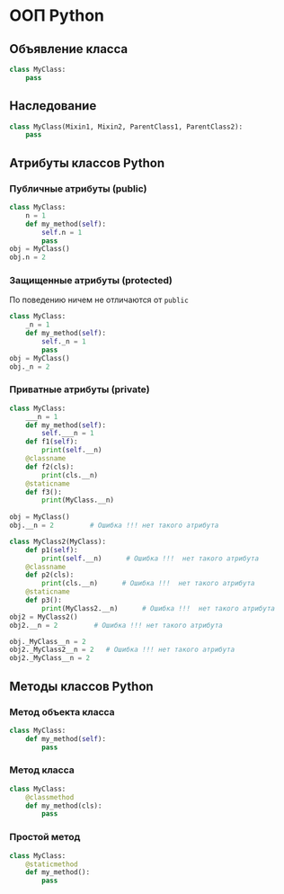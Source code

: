 
# ООП Python

## Объявление класса
```python
class MyClass:
	pass
```

## Наследование
```python
class MyClass(Mixin1, Mixin2, ParentClass1, ParentClass2):
	pass
```

## Атрибуты классов Python

### Публичные атрибуты (public)
```python
class MyClass:
	n = 1
	def my_method(self):
		self.n = 1
		pass
obj = MyClass()
obj.n = 2
```

### Защищенные атрибуты (protected)
По поведению ничем не отличаются от `public`
```python
class MyClass:
	_n = 1
	def my_method(self):
		self._n = 1
		pass
obj = MyClass()
obj._n = 2		
```

### Приватные атрибуты (private)
```python
class MyClass:
	___n = 1
	def my_method(self):
		self.___n = 1
	def f1(self):
		print(self.__n)
	@classname
	def f2(cls):
		print(cls.__n)
	@staticname
	def f3():
		print(MyClass.__n)
		
obj = MyClass()
obj.__n = 2			# Ошибка !!! нет такого атрибута

class MyClass2(MyClass):
	def p1(self):
		print(self.__n)      # Ошибка !!!  нет такого атрибута
	@classname
	def p2(cls):
		print(cls.__n)      # Ошибка !!!  нет такого атрибута
	@staticname
	def p3():
		print(MyClass2.__n)      # Ошибка !!!  нет такого атрибута
obj2 = MyClass2()
obj2.__n = 2		 # Ошибка !!! нет такого атрибута

obj._MyClass__n = 2
obj2._MyClass2__n = 2   # Ошибка !!! нет такого атрибута
obj2._MyClass__n = 2
```



## Методы классов Python

### Метод объекта класса
```python
class MyClass:
	def my_method(self):
		pass
```

### Метод класса
```python
class MyClass:
	@classmethod
	def my_method(cls):
		pass
```

### Простой метод
```python
class MyClass:
	@staticmethod
	def my_method():
		pass
```

